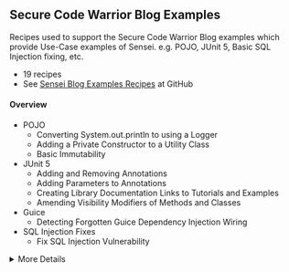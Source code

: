 ## Secure Code Warrior Blog Examples
Recipes used to support the Secure Code Warrior Blog examples which provide Use-Case examples of Sensei. e.g. POJO, JUnit 5, Basic SQL Injection fixing, etc.

<ul>
<li>19 recipes</li>
<li>See <a href="https://github.com/SecureCodeWarrior/sensei-blog-examples">Sensei Blog Examples Recipes</a> at GitHub</li>
</ul>

<!--
#### Overview

*   POJO
    *   Converting System.out.println to using a Logger
    *   Adding a Private Constructor to a Utility Class
    *   Basic Immutability
*   JUnit 5
    *   Adding and Removing Annotations
    *   Adding Parameters to Annotations
    *   Creating Library Documentation Links to Tutorials and Examples
    *   Amending Visibility Modifiers of Methods and Classes
*   Guice
    *   Detecting Forgotten Guice Dependency Injection Wiring
*   SQL Injection Fixes
    *   Fix SQL Injection Vulnerability
-->
<h4>Overview</h4>
<ul>
<li>POJO<ul>
<li>Converting System.out.println to using a Logger</li>
<li>Adding a Private Constructor to a Utility Class</li>
<li>Basic Immutability</li>
</ul>
</li>
<li>JUnit 5<ul>
<li>Adding and Removing Annotations</li>
<li>Adding Parameters to Annotations</li>
<li>Creating Library Documentation Links to Tutorials and Examples</li>
<li>Amending Visibility Modifiers of Methods and Classes</li>
</ul>
</li>
<li>Guice<ul>
<li>Detecting Forgotten Guice Dependency Injection Wiring</li>
</ul>
</li>
<li>SQL Injection Fixes<ul>
<li>Fix SQL Injection Vulnerability</li>
</ul>
</li>
</ul>



<details><summary>More Details</summary>
<dl>
<dt>JUnit: Make @Disabled @Test from SKIPTHIS</dt>
<dd>Stop naming methods SKIPTHIS, use @Disabled @Test instead</dd>

<dt>JUnit: in SkipThisTest remove @Disabled and revert to SKIPTHIS</dt>
<dd>remove @Disabled and revert to SKIPTHIS for demo purposes in the project</dd>

<dt>Logger: use logger instead of println</dt>
<dd>use logger instead of println - remember stop using System.out.println</dd>

<dt>Logger: add logger</dt>
<dd>Add logger to class</dd>

<dt>remember to add disabled description</dt>
<dd>@Disabled should really have a description explaining why</dd>

<dt>Junit docs link</dt>
<dd>Learn about JUnit @Test method</dd>

<dt>learn about parameterized tests</dt>
<dd>learn about parameterized tests</dd>

<dt>Static Classes: create private constructor</dt>
<dd>create a private constructor for static classes</dd>

<dt>Test Classes in JUnit 5 do not need to be public</dt>
<dd>Test Classes in JUnit 5 do not need to be public</dd>

<dt>JUnit: JUnit 5 test methods do not need to be public</dt>
<dd>JUnit 5 test methods do not need public visibility</dd>

<dt>Guice Injected Field Not Public</dt>
<dd>If the Injected field is not public then the code might not be wired up.</dd>

<dt>sql injection - use a parameterized query</dt>
<dd>execute query with untrusted inputs is vulnerable to SQL Injection</dd>

<dt>Immutable: use final classes to prevent extension</dt>
<dd>Make the classes final to prevent people extending as mutable</dd>

<dt>JUnit: Junit 5 Test classes do not need to be public</dt>
<dd>Junit 5 Test classes do not need to be public</dd>

<dt>Immutable: Fields should be final and set in the constructor</dt>
<dd>Making fields final can highlight mutability issues</dd>

<dt>Immutable: default constructor should set field values from parameters</dt>
<dd>avoid default constructor and create a private constructor that sets the field values</dd>

<dt>Immutable: delete public void setters</dt>
<dd>void setters can be replaced with use of constructor or static factory methods</dd>

<dt>Immutable: avoid setters that return values</dt>
<dd>avoid setters methods that return values</dd>

<dt>Immutable: avoid void methods</dt>
<dd>void methods have side-effects, return a new object or primitve instead</dd>
</dl>
</details>